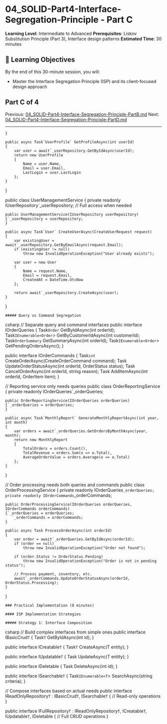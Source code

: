 # 04_SOLID-Part4-Interface-Segregation-Principle - Part C

**Learning Level**: Intermediate to Advanced
**Prerequisites**: Liskov Substitution Principle (Part 3), Interface design patterns
**Estimated Time**: 30 minutes

## 🎯 Learning Objectives

By the end of this 30-minute session, you will:

- Master the Interface Segregation Principle (ISP) and its client-focused design approach

## Part C of 4

Previous: [04_SOLID-Part4-Interface-Segregation-Principle-PartB.md](04_SOLID-Part4-Interface-Segregation-Principle-PartB.md)
Next: [04_SOLID-Part4-Interface-Segregation-Principle-PartD.md](04_SOLID-Part4-Interface-Segregation-Principle-PartD.md)

---

    }

    public async Task`UserProfile` GetProfileAsync(int userId)
    {
        var user = await`_userRepository.GetByIdAsync(userId);
        return new UserProfile
        {
            Name = user.Name,
            Email = user.Email,
            LastLogin = user.LastLogin
        };
    }
}

public class UserManagementService
{
    private readonly IUserRepository`_userRepository; // Full access when needed

    public UserManagementService(IUserRepository userRepository)
    {`_userRepository = userRepository;
    }

    public async Task`User` CreateUserAsync(CreateUserRequest request)
    {
        var existingUser = await`_userRepository.GetByEmailAsync(request.Email);
        if (existingUser != null)
            throw new InvalidOperationException("User already exists");

        var user = new User
        {
            Name = request.Name,
            Email = request.Email,
            CreatedAt = DateTime.UtcNow
        };

        return await`_userRepository.CreateAsync(user);
    }
}

    ##### Query vs Command Segregation
csharp
// Separate query and command interfaces
public interface IOrderQueries
{
    Task`Order` GetByIdAsync(int orderId);
    Task`IEnumerable<Order`> GetByCustomerIdAsync(int customerId);
    Task`OrderSummary` GetSummaryAsync(int orderId);
    Task`IEnumerable<Order`> GetPendingOrdersAsync();
}

public interface IOrderCommands
{
    Task`int` CreateOrderAsync(CreateOrderCommand command);
    Task UpdateOrderStatusAsync(int orderId, OrderStatus status);
    Task CancelOrderAsync(int orderId, string reason);
    Task AddItemAsync(int orderId, OrderItem item);
}

// Reporting service only needs queries
public class OrderReportingService
{
    private readonly IOrderQueries`_orderQueries;

    public OrderReportingService(IOrderQueries orderQueries)
    {`_orderQueries = orderQueries;
    }

    public async Task`MonthlyReport` GenerateMonthlyReportAsync(int year, int month)
    {
        var orders = await`_orderQueries.GetOrdersByMonthAsync(year, month);
        return new MonthlyReport
        {
            TotalOrders = orders.Count(),
            TotalRevenue = orders.Sum(o => o.Total),
            AverageOrderValue = orders.Average(o => o.Total)
        };
    }
}

// Order processing needs both queries and commands
public class OrderProcessingService
{
    private readonly IOrderQueries`_orderQueries;
    private readonly IOrderCommands`_orderCommands;

    public OrderProcessingService(IOrderQueries orderQueries, IOrderCommands orderCommands)
    {`_orderQueries = orderQueries;
       `_orderCommands = orderCommands;
    }

    public async Task ProcessOrderAsync(int orderId)
    {
        var order = await`_orderQueries.GetByIdAsync(orderId);
        if (order == null)
            throw new InvalidOperationException("Order not found");

        if (order.Status != OrderStatus.Pending)
            throw new InvalidOperationException("Order is not in pending status");

        // Process payment, inventory, etc.
        await`_orderCommands.UpdateOrderStatusAsync(orderId, OrderStatus.Processing);
    }
}

    ### Practical Implementation (8 minutes)

    #### ISP Implementation Strategies

    ##### Strategy 1: Interface Composition
csharp
// Build complex interfaces from simple ones
public interface IBasicCrud`T`
{
    Task`T` GetByIdAsync(int id);
}

public interface ICreatable`T`
{
    Task`T` CreateAsync(T entity);
}

public interface IUpdatable`T`
{
    Task UpdateAsync(T entity);
}

public interface IDeletable
{
    Task DeleteAsync(int id);
}

public interface ISearchable`T`
{
    Task`IEnumerable<T`> SearchAsync(string criteria);
}

// Compose interfaces based on actual needs
public interface IReadOnlyRepository`T` : IBasicCrud`T`, ISearchable`T`
{
    // Read-only operations
}

public interface IFullRepository`T` : IReadOnlyRepository`T`, ICreatable`T`, IUpdatable`T`, IDeletable
{
    // Full CRUD operations
}
